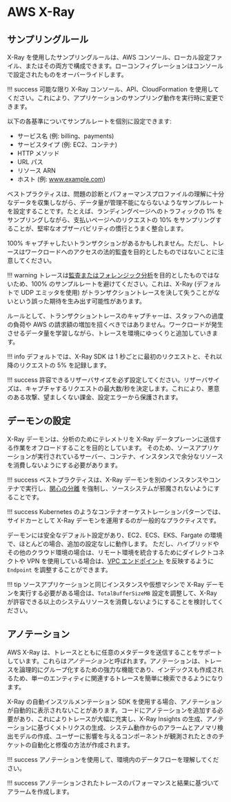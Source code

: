 # AWS X-Ray

## サンプリングルール

X-Ray を使用したサンプリングルールは、AWS コンソール、ローカル設定ファイル、またはその両方で構成できます。ローコンフィグレーションはコンソールで設定されたものをオーバーライドします。

!!! success
	可能な限り X-Ray コンソール、API、CloudFormation を使用してください。これにより、アプリケーションのサンプリング動作を実行時に変更できます。

以下の各基準についてサンプルレートを個別に設定できます:

* サービス名 (例: billing、payments)
* サービスタイプ (例: EC2、コンテナ)  
* HTTP メソッド
* URL パス
* リソース ARN
* ホスト (例: www.example.com)

ベストプラクティスは、問題の診断とパフォーマンスプロファイルの理解に十分なデータを収集しながら、データ量が管理不能にならないようなサンプルレートを設定することです。たとえば、ランディングページへのトラフィックの 1% をサンプリングしながら、支払いページへのリクエストの 10% をサンプリングすることが、堅牢なオブザーバビリティの慣行とうまく整合します。

100% キャプチャしたいトランザクションがあるかもしれません。ただし、トレースはワークロードへのアクセスの法的監査を目的としたものではないことに注意してください。

!!! warning
	トレースは[監査またはフォレンジック分析](../../signals/traces/#trace-data-is-not-intended-for-forensics-and-auditing)を目的としたものではないため、100% のサンプルレートを避けてください。これは、X-Ray (デフォルトで UDP エミッタを使用) がトランザクショントレースを決して失うことがないという誤った期待を生み出す可能性があります。

ルールとして、トランザクショントレースのキャプチャーは、スタッフへの過度の負荷や AWS の請求額の増加を招くべきではありません。ワークロードが発生させるデータ量を学習しながら、トレースを環境にゆっくりと追加していきます。

!!! info 
	デフォルトでは、X-Ray SDK は 1 秒ごとに最初のリクエストと、それ以降のリクエストの 5% を記録します。 

!!! success
	許容できるリザーバサイズを必ず設定してください。リザーバサイズは、キャプチャするリクエストの最大数/秒を決定します。これにより、悪意のある攻撃、望ましくない課金、設定エラーから保護されます。

## デーモンの設定

X-Ray デーモンは、分析のためにテレメトリを X-Ray データプレーンに送信する作業をオフロードすることを目的としています。
そのため、ソースアプリケーションが実行されているサーバー、コンテナ、インスタンスで余分なリソースを消費しないようにする必要があります。

!!! success
	ベストプラクティスは、X-Ray デーモンを別のインスタンスやコンテナで実行し、[関心の分離](../../faq/#what-is-the-separation-of-concerns) を強制し、ソースシステムが邪魔されないようにすることです。

!!! success
	Kubernetes のようなコンテナオーケストレーションパターンでは、サイドカーとして X-Ray デーモンを運用するのが一般的なプラクティスです。

デーモンには安全なデフォルト設定があり、EC2、ECS、EKS、Fargate の環境で、ほとんどの場合、追加の設定なしに動作します。
ただし、ハイブリッドやその他のクラウド環境の場合は、リモート環境を統合するためにダイレクトコネクトや VPN を使用している場合は、[VPC エンドポイント](https://docs.aws.amazon.com/vpc/latest/privatelink/concepts.html) を反映するように `Endpoint` を調整することができます。

!!! tip
	ソースアプリケーションと同じインスタンスや仮想マシンで X-Ray デーモンを実行する必要がある場合は、`TotalBufferSizeMB` 設定を調整して、X-Ray が許容できる以上のシステムリソースを消費しないようにすることを検討してください。

## アノテーション

AWS X-Ray は、トレースとともに任意のメタデータを送信することをサポートしています。これらは*アノテーション*と呼ばれます。アノテーションは、トレースを論理的にグループ化するための強力な機能であり、インデックスも作成されるため、単一のエンティティに関連するトレースを簡単に検索できるようになります。

X-Ray の自動インスツルメンテーション SDK を使用する場合、アノテーションが自動的に表示されないことがあります。コードにアノテーションを追加する必要があり、これによりトレースが大幅に充実し、X-Ray Insights の生成、アノテーションに基づくメトリクスの生成、システム動作からのアラームとアノマリ検出モデルの作成、ユーザーに影響を与えるコンポーネントが観測されたときのチケットの自動化と修復の方法が作成されます。 

!!! success
	アノテーションを使用して、環境内のデータフローを理解してください。
	
!!! success
	アノテーションされたトレースのパフォーマンスと結果に基づいてアラームを作成します。
